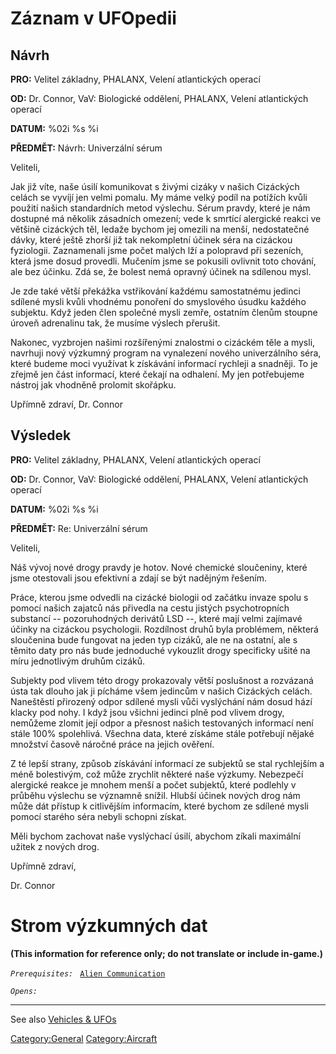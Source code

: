 # Záznam v UFOpedii

## Návrh

**PRO:** Velitel základny, PHALANX, Velení atlantických operací

**OD:** Dr. Connor, VaV: Biologické oddělení, PHALANX, Velení
atlantických operací

**DATUM:** %02i %s %i

**PŘEDMĚT:** Návrh: Univerzální sérum

Veliteli,

Jak již víte, naše úsilí komunikovat s živými cizáky v našich Cizáckých
celách se vyvíjí jen velmi pomalu. My máme velký podíl na potížích kvůli
použití našich standardních metod výslechu. Sérum pravdy, které je nám
dostupné má několik zásadních omezení; vede k smrtící alergické reakci
ve většině cizáckých těl, ledaže bychom jej omezili na menší,
nedostatečné dávky, které ještě zhorší již tak nekompletní účinek séra
na cizáckou fyziologii. Zaznamenali jsme počet malých lží a polopravd
při sezeních, která jsme dosud provedli. Mučením jsme se pokusili
ovlivnit toto chování, ale bez účinku. Zdá se, že bolest nemá opravný
účinek na sdílenou mysl.

Je zde také větší překážka vstřikování každému samostatnému jedinci
sdílené mysli kvůli vhodnému ponoření do smyslového úsudku každého
subjektu. Když jeden člen společné mysli zemře, ostatním členům stoupne
úroveň adrenalinu tak, že musíme výslech přerušit.

Nakonec, vyzbrojen našimi rozšířenými znalostmi o cizáckém těle a mysli,
navrhuji nový výzkumný program na vynalezení nového univerzálního séra,
které budeme moci využívat k získávání informací rychleji a snadněji. To
je zřejmě jen část informací, které čekají na odhalení. My jen
potřebujeme nástroj jak vhodněně prolomit skořápku.

Upřímně zdraví, Dr. Connor

## Výsledek

**PRO:** Velitel základny, PHALANX, Velení atlantických operací

**OD:** Dr. Connor, VaV: Biologické oddělení, PHALANX, Velení
atlantických operací

**DATUM:** %02i %s %i

**PŘEDMĚT:** Re: Univerzální sérum

Veliteli,

Náš vývoj nové drogy pravdy je hotov. Nové chemické sloučeniny, které
jsme otestovali jsou efektivní a zdají se být nadějným řešením.

Práce, kterou jsme odvedli na cizácké biologii od začátku invaze spolu s
pomocí našich zajatců nás přivedla na cestu jistých psychotropních
substancí -- pozoruhodných derivátů LSD --, které mají velmi zajímavé
účinky na cizáckou psychologii. Rozdílnost druhů byla problémem, některá
sloučenina bude fungovat na jeden typ cizáků, ale ne na ostatní, ale s
těmito daty pro nás bude jednoduché vykouzlit drogy specificky ušité na
míru jednotlivým druhům cizáků.

Subjekty pod vlivem této drogy prokazovaly větší poslušnost a rozvázaná
ústa tak dlouho jak ji pícháme všem jedincům v našich Cizáckých celách.
Naneštěstí přirozený odpor sdílené mysli vůči vyslýchání nám dosud hází
klacky pod nohy. I když jsou všichni jedinci plně pod vlivem drogy,
nemůžeme zlomit její odpor a přesnost našich testovaných informací není
stále 100% spolehlivá. Všechna data, které získáme stále potřebují
nějaké množství časově náročné práce na jejich ověření.

Z té lepší strany, způsob získávání informací ze subjektů se stal
rychlejším a méně bolestivým, což může zrychlit některé naše výzkumy.
Nebezpečí alergické reakce je mnohem menší a počet subjektů, které
podlehly v průběhu výslechu se významně snížil. Hlubší účinek nových
drog nám může dát přístup k citlivějším informacím, které bychom ze
sdílené mysli pomocí starého séra nebyli schopni získat.

Měli bychom zachovat naše vyslýchací úsilí, abychom zíkali maximální
užitek z nových drog.

Upřímně zdraví,

Dr. Connor

# Strom výzkumných dat

**(This information for reference only; do not translate or include
in-game.)**

*`Prerequisites:`*
` `[`Alien Communication`](Research/Alien_Communication "wikilink")

*`Opens:`*

------------------------------------------------------------------------

See also [Vehicles & UFOs](Vehicles_&_UFOs "wikilink")

[Category:General](Category:General "wikilink")
[Category:Aircraft](Category:Aircraft "wikilink")
